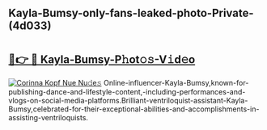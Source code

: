 ## Kayla-Bumsy-only-fans​-leaked-photo​-Private-(4d033)


# <h2><a href="https://mediaupload.pro?title=Kayla-Bumsy&ref=git">🔗👉 🔴 Kayla-Bumsy-P𝚑ot𝚘𝚜-V𝚒d𝚎o</a></h2>

[![Corinna Kopf Nue Nu𝚍e𝚜](https://i.imgur.com/0qMVB7G.gif)](https://mediaupload.pro?title=Kayla-Bumsy&ref=git)
Online-influencer-Kayla-Bumsy,known-for-publishing-dance-and-lifestyle-content,-including-performances-and-vlogs-on-social-media-platforms.Brilliant-ventriloquist-assistant-Kayla-Bumsy,celebrated-for-their-exceptional-abilities-and-accomplishments-in-assisting-ventriloquists.  